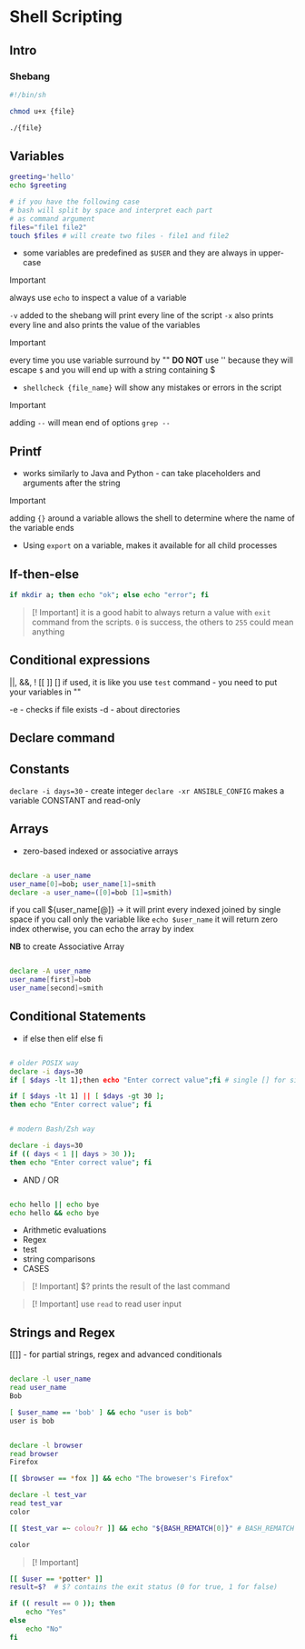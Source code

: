 # Shell Scripting

## Intro

### Shebang

```sh
#!/bin/sh
```

```sh
chmod u+x {file}

./{file}
```

## Variables

```sh
greeting='hello'
echo $greeting

# if you have the following case
# bash will split by space and interpret each part 
# as command argument
files="file1 file2"
touch $files # will create two files - file1 and file2 

```

- some variables are predefined as `$USER` and they are always in upper-case
> [!Important]
> always use `echo` to inspect a value of a variable 

`-v` added to the shebang will print every line of the script 
`-x` also prints every line and also prints the value of the variables

> [!Important]
> every time you use variable surround by ""
> __DO NOT__ use '' because they will escape `$` and you will end up with a
> string containing $

- `shellcheck {file_name}` will show any mistakes or errors in the script 

> [!Important]
> adding `--` will mean end of options
> `grep -- `

## Printf

- works similarly to Java and Python - can take placeholders and arguments after the string


> [!Important]
> adding `{}` around a variable allows the shell to determine where the name of the 
> variable ends


- Using `export` on a variable, makes it available for all child processes

## If-then-else

```bash
if mkdir a; then echo "ok"; else echo "error"; fi
```

> [! Important]
> it is a good habit to always return a value with `exit` command from 
> the scripts. `0` is success, the others to `255` could mean anything

## Conditional expressions

||, &&, !
[[ ]]
[] if used, it is like you use `test` command - you need to put your variables in ""


-e - checks if file exists
-d - about directories

## Declare command

## Constants

`declare -i days=30` - create integer
`declare -xr ANSIBLE_CONFIG` makes a variable CONSTANT and read-only
## Arrays

- zero-based indexed or associative arrays

```bash

declare -a user_name
user_name[0]=bob; user_name[1]=smith
declare -a user_name=([0]=bob [1]=smith)

```
if you call ${user_name[@]} -> it will print every indexed joined by single space
if you call only the variable like `echo $user_name` it will return zero index
otherwise, you can echo the array by index 



__NB__ to create Associative Array 
```bash

declare -A user_name
user_name[first]=bob
user_name[second]=smith 

```

## Conditional Statements

- if else then elif else fi 

```bash

# older POSIX way
declare -i days=30
if [ $days -lt 1];then echo "Enter correct value";fi # single [] for simple checks 

if [ $days -lt 1] || [ $days -gt 30 ];
then echo "Enter correct value"; fi 


# modern Bash/Zsh way

declare -i days=30
if (( days < 1 || days > 30 ));
then echo "Enter correct value"; fi 
```
- AND / OR 

```bash

echo hello || echo bye
echo hello && echo bye 
```
- Arithmetic evaluations
- Regex
- test 
- string comparisons
- CASES 

> [! Important]
> $? prints the result of the last command 

> [! Important]
> use `read` to read user input 

## Strings and Regex 
[[]] - for partial strings, regex and advanced conditionals

```bash

declare -l user_name
read user_name
Bob

[ $user_name == 'bob' ] && echo "user is bob"
user is bob


declare -l browser
read browser
Firefox

[[ $browser == *fox ]] && echo "The broweser's Firefox"

declare -l test_var
read test_var 
color

[[ $test_var =~ colou?r ]] && echo "${BASH_REMATCH[0]}" # BASH_REMATCH is the match array

color 

```
> [! Important]
```bash 
[[ $user == *potter* ]]
result=$?  # $? contains the exit status (0 for true, 1 for false)

if (( result == 0 )); then
    echo "Yes"
else
    echo "No"
fi
```




